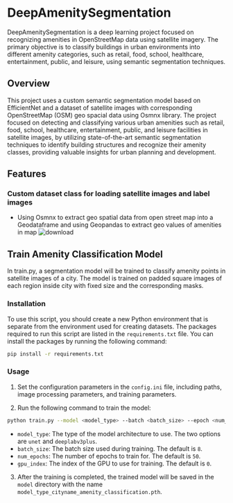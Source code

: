 # DeepAmenitySegmentation
DeepAmenitySegmentation is a deep learning project focused on recognizing amenities in OpenStreetMap data using satellite imagery. The primary objective is to classify buildings in urban environments into different amenity categories, such as retail, food, school, healthcare, entertainment, public, and leisure, using semantic segmentation techniques.

## Overview
This project uses a custom semantic segmentation model based on EfficientNet and a dataset of satellite images with corresponding OpenStreetMap (OSM) geo spacial data using Osmnx library. The project focused on detecting and classifying various urban amenities such as retail, food, school, healthcare, entertainment, public, and leisure facilities in satellite images, by utilizing state-of-the-art semantic segmentation techniques to identify building structures and recognize their amenity classes, providing valuable insights for urban planning and development.

## Features
### Custom dataset class for loading satellite images and label images
- Using Osmnx to extract geo spatial data from open street map into a Geodataframe and using Geopandas to extract geo values of amenities in map
![download](https://user-images.githubusercontent.com/92146886/219333765-b746ee07-e997-42bd-b49d-64c31464274a.png)

## Train Amenity Classification Model

In train.py, a segmentation model will be trained to classify amenity points in satellite images of a city. The model is trained on padded square images of each region inside city with fixed size and the corresponding masks.

### Installation

To use this script, you should create a new Python environment that is separate from the environment used for creating datasets. The packages required to run this script are listed in the `requirements.txt` file. You can install the packages by running the following command:

```bash
pip install -r requirements.txt
```

### Usage

1. Set the configuration parameters in the `config.ini` file, including paths, image processing parameters, and training parameters.

2. Run the following command to train the model:

```bash
python train.py --model <model_type> --batch <batch_size> --epoch <num_epochs> --gpu <gpu_index>
```

- `model_type`: The type of the model architecture to use. The two options are `unet` and `deeplabv3plus`.
- `batch_size`: The batch size used during training. The default is `8`.
- `num_epochs`: The number of epochs to train for. The default is `50`.
- `gpu_index`: The index of the GPU to use for training. The default is `0`.

3. After the training is completed, the trained model will be saved in the `model` directory with the name `model_type_cityname_amenity_classification.pth`.
